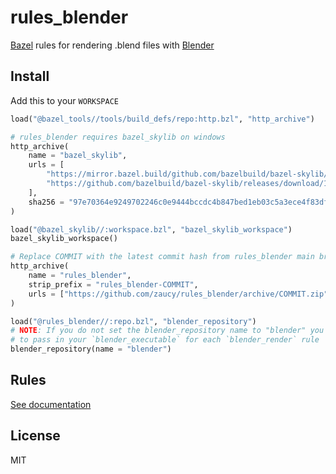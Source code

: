 # rules_blender

[Bazel](https://bazel.build) rules for rendering .blend files with [Blender](https://www.blender.org/)

## Install

Add this to your `WORKSPACE`

```python
load("@bazel_tools//tools/build_defs/repo:http.bzl", "http_archive")

# rules_blender requires bazel_skylib on windows
http_archive(
    name = "bazel_skylib",
    urls = [
        "https://mirror.bazel.build/github.com/bazelbuild/bazel-skylib/releases/download/1.0.2/bazel-skylib-1.0.2.tar.gz",
        "https://github.com/bazelbuild/bazel-skylib/releases/download/1.0.2/bazel-skylib-1.0.2.tar.gz",
    ],
    sha256 = "97e70364e9249702246c0e9444bccdc4b847bed1eb03c5a3ece4f83dfe6abc44",
)

load("@bazel_skylib//:workspace.bzl", "bazel_skylib_workspace")
bazel_skylib_workspace()

# Replace COMMIT with the latest commit hash from rules_blender main branch
http_archive(
    name = "rules_blender",
    strip_prefix = "rules_blender-COMMIT",
    urls = ["https://github.com/zaucy/rules_blender/archive/COMMIT.zip"],
)

load("@rules_blender//:repo.bzl", "blender_repository")
# NOTE: If you do not set the blender_repository name to "blender" you will have
# to pass in your `blender_executable` for each `blender_render` rule
blender_repository(name = "blender")
```

## Rules

[See documentation](docs/README.md)

## License

MIT
